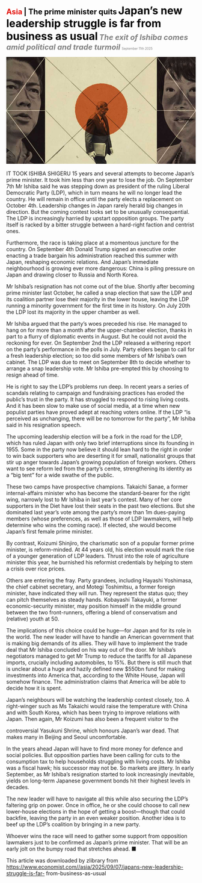 <span style="color:#E3120B; font-size:14.9pt; font-weight:bold;">Asia</span> <span style="color:#000000; font-size:14.9pt; font-weight:bold;">| The prime minister quits</span>
<span style="color:#000000; font-size:21.0pt; font-weight:bold;">Japan’s new leadership struggle is far from business as usual</span>
<span style="color:#808080; font-size:14.9pt; font-weight:bold; font-style:italic;">The exit of Ishiba comes amid political and trade turmoil</span>
<span style="color:#808080; font-size:6.2pt;">September 11th 2025</span>

![](../images/025_Japans_new_leadership_struggle_is_far_from_business_as_usual/p0106_img01.jpeg)

IT TOOK ISHIBA SHIGERU 15 years and several attempts to become Japan’s prime minister. It took him less than one year to lose the job. On September 7th Mr Ishiba said he was stepping down as president of the ruling Liberal Democratic Party (LDP), which in turn means he will no longer lead the country. He will remain in office until the party elects a replacement on October 4th. Leadership changes in Japan rarely herald big changes in direction. But the coming contest looks set to be unusually consequential. The LDP is increasingly harried by upstart opposition groups. The party itself is racked by a bitter struggle between a hard-right faction and centrist ones.

Furthermore, the race is taking place at a momentous juncture for the country. On September 4th Donald Trump signed an executive order enacting a trade bargain his administration reached this summer with Japan, reshaping economic relations. And Japan’s immediate neighbourhood is growing ever more dangerous: China is piling pressure on Japan and drawing closer to Russia and North Korea.

Mr Ishiba’s resignation has not come out of the blue. Shortly after becoming prime minister last October, he called a snap election that saw the LDP and its coalition partner lose their majority in the lower house, leaving the LDP running a minority government for the first time in its history. On July 20th the LDP lost its majority in the upper chamber as well.

Mr Ishiba argued that the party’s woes preceded his rise. He managed to hang on for more than a month after the upper-chamber election, thanks in part to a flurry of diplomatic events in August. But he could not avoid the reckoning for ever. On September 2nd the LDP released a withering report on the party’s performance in the polls in July. Party elders began to call for a fresh leadership election; so too did some members of Mr Ishiba’s own cabinet. The LDP was due to meet on September 8th to decide whether to arrange a snap leadership vote. Mr Ishiba pre-empted this by choosing to resign ahead of time.

He is right to say the LDP’s problems run deep. In recent years a series of scandals relating to campaign and fundraising practices has eroded the public’s trust in the party. It has struggled to respond to rising living costs. And it has been slow to make use of social media, at a time when new populist parties have proved adept at reaching voters online. If the LDP “is perceived as unchanging, there will be no tomorrow for the party”, Mr Ishiba said in his resignation speech.

The upcoming leadership election will be a fork in the road for the LDP, which has ruled Japan with only two brief interruptions since its founding in 1955. Some in the party now believe it should lean hard to the right in order to win back supporters who are deserting it for small, nationalist groups that stir up anger towards Japan’s growing population of foreign workers. Others want to see reform led from the party’s centre, strengthening its identity as a “big tent” for a wide swathe of the public.

These two camps have prospective champions. Takaichi Sanae, a former internal-affairs minister who has become the standard-bearer for the right wing, narrowly lost to Mr Ishiba in last year’s contest. Many of her core supporters in the Diet have lost their seats in the past two elections. But she dominated last year’s vote among the party’s more than 1m dues-paying members (whose preferences, as well as those of LDP lawmakers, will help determine who wins the coming race). If elected, she would become Japan’s first female prime minister.

By contrast, Koizumi Shinjiro, the charismatic son of a popular former prime minister, is reform-minded. At 44 years old, his election would mark the rise of a younger generation of LDP leaders. Thrust into the role of agriculture minister this year, he burnished his reformist credentials by helping to stem a crisis over rice prices.

Others are entering the fray. Party grandees, including Hayashi Yoshimasa, the chief cabinet secretary, and Motegi Toshimitsu, a former foreign minister, have indicated they will run. They represent the status quo; they can pitch themselves as steady hands. Kobayashi Takayuki, a former economic-security minister, may position himself in the middle ground between the two front-runners, offering a blend of conservatism and (relative) youth at 50.

The implications of this choice could be huge—for Japan and for its role in the world. The new leader will have to handle an American government that is making big demands of its allies. They will have to implement the trade deal that Mr Ishiba concluded on his way out of the door. Mr Ishiba’s negotiators managed to get Mr Trump to reduce the tariffs for all Japanese imports, crucially including automobiles, to 15%. But there is still much that is unclear about a huge and hazily defined new $550bn fund for making investments into America that, according to the White House, Japan will somehow finance. The administration claims that America will be able to decide how it is spent.

Japan’s neighbours will be watching the leadership contest closely, too. A right-winger such as Ms Takaichi would raise the temperature with China and with South Korea, which has been trying to improve relations with Japan. Then again, Mr Koizumi has also been a frequent visitor to the

controversial Yasukuni Shrine, which honours Japan’s war dead. That makes many in Beijing and Seoul uncomfortable.

In the years ahead Japan will have to find more money for defence and social policies. But opposition parties have been calling for cuts to the consumption tax to help households struggling with living costs. Mr Ishiba was a fiscal hawk; his successor may not be. So markets are jittery. In early September, as Mr Ishiba’s resignation started to look increasingly inevitable, yields on long-term Japanese government bonds hit their highest levels in decades.

The new leader will have to navigate all this while also securing the LDP’s faltering grip on power. Once in office, he or she could choose to call new lower-house elections in the hope of getting a boost—though that could backfire, leaving the party in an even weaker position. Another idea is to beef up the LDP’s coalition by bringing in a new party.

Whoever wins the race will need to gather some support from opposition lawmakers just to be confirmed as Japan’s prime minister. That will be an early jolt on the bumpy road that stretches ahead. ■

This article was downloaded by zlibrary from https://www.economist.com//asia/2025/09/07/japans-new-leadership-struggle-is-far- from-business-as-usual